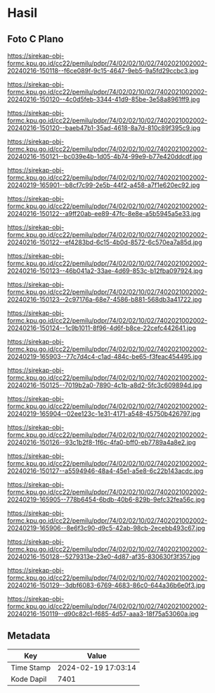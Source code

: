 # Hasil

## Foto C Plano

https://sirekap-obj-formc.kpu.go.id/cc22/pemilu/pdpr/74/02/02/10/02/7402021002002-20240216-150118--f6ce089f-9c15-4647-9eb5-9a5fd29ccbc3.jpg

https://sirekap-obj-formc.kpu.go.id/cc22/pemilu/pdpr/74/02/02/10/02/7402021002002-20240216-150120--4c0d5feb-3344-41d9-85be-3e58a8961ff9.jpg

https://sirekap-obj-formc.kpu.go.id/cc22/pemilu/pdpr/74/02/02/10/02/7402021002002-20240216-150120--baeb47b1-35ad-4618-8a7d-810c89f395c9.jpg

https://sirekap-obj-formc.kpu.go.id/cc22/pemilu/pdpr/74/02/02/10/02/7402021002002-20240216-150121--bc039e4b-1d05-4b74-99e9-b77e420ddcdf.jpg

https://sirekap-obj-formc.kpu.go.id/cc22/pemilu/pdpr/74/02/02/10/02/7402021002002-20240219-165901--b8cf7c99-2e5b-44f2-a458-a7f1e620ec92.jpg

https://sirekap-obj-formc.kpu.go.id/cc22/pemilu/pdpr/74/02/02/10/02/7402021002002-20240216-150122--a9ff20ab-ee89-47fc-8e8e-a5b5945a5e33.jpg

https://sirekap-obj-formc.kpu.go.id/cc22/pemilu/pdpr/74/02/02/10/02/7402021002002-20240216-150122--ef4283bd-6c15-4b0d-8572-6c570ea7a85d.jpg

https://sirekap-obj-formc.kpu.go.id/cc22/pemilu/pdpr/74/02/02/10/02/7402021002002-20240216-150123--46b041a2-33ae-4d69-853c-b12fba097924.jpg

https://sirekap-obj-formc.kpu.go.id/cc22/pemilu/pdpr/74/02/02/10/02/7402021002002-20240216-150123--2c97176a-68e7-4586-b881-568db3a41722.jpg

https://sirekap-obj-formc.kpu.go.id/cc22/pemilu/pdpr/74/02/02/10/02/7402021002002-20240216-150124--1c9b1011-8f96-4d6f-b8ce-22cefc442641.jpg

https://sirekap-obj-formc.kpu.go.id/cc22/pemilu/pdpr/74/02/02/10/02/7402021002002-20240219-165903--77c7d4c4-c1ad-484c-be65-f3feac454495.jpg

https://sirekap-obj-formc.kpu.go.id/cc22/pemilu/pdpr/74/02/02/10/02/7402021002002-20240216-150125--7019b2a0-7890-4c1b-a8d2-5fc3c609894d.jpg

https://sirekap-obj-formc.kpu.go.id/cc22/pemilu/pdpr/74/02/02/10/02/7402021002002-20240219-165904--02ee123c-1e31-4171-a548-45750b426797.jpg

https://sirekap-obj-formc.kpu.go.id/cc22/pemilu/pdpr/74/02/02/10/02/7402021002002-20240216-150126--93c1b2f8-1f6c-4fa0-bff0-eb7789a4a8e2.jpg

https://sirekap-obj-formc.kpu.go.id/cc22/pemilu/pdpr/74/02/02/10/02/7402021002002-20240216-150127--a5594946-48a4-45e1-a5e8-6c22b143acdc.jpg

https://sirekap-obj-formc.kpu.go.id/cc22/pemilu/pdpr/74/02/02/10/02/7402021002002-20240219-165905--778b6454-6bdb-40b6-829b-9efc32fea56c.jpg

https://sirekap-obj-formc.kpu.go.id/cc22/pemilu/pdpr/74/02/02/10/02/7402021002002-20240219-165906--8e6f3c90-d9c5-42ab-98cb-2ecebb493c67.jpg

https://sirekap-obj-formc.kpu.go.id/cc22/pemilu/pdpr/74/02/02/10/02/7402021002002-20240216-150128--5279313e-23e0-4d87-af35-830630f3f357.jpg

https://sirekap-obj-formc.kpu.go.id/cc22/pemilu/pdpr/74/02/02/10/02/7402021002002-20240216-150129--3dbf6083-6769-4683-86c0-644a36b6e0f3.jpg

https://sirekap-obj-formc.kpu.go.id/cc22/pemilu/pdpr/74/02/02/10/02/7402021002002-20240216-150119--d90c82c1-f685-4d57-aaa3-18f75a53060a.jpg


## Metadata

| Key        | Value               |
| ---------- | ------------------- |
| Time Stamp | 2024-02-19 17:03:14 |
| Kode Dapil | 7401                |



